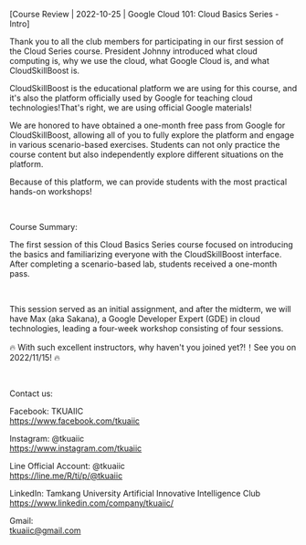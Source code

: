 [Course Review | 2022-10-25 | Google Cloud 101: Cloud Basics Series - Intro]

Thank you to all the club members for participating in our first session of the Cloud Series course. President Johnny introduced what cloud computing is, why we use the cloud, what Google Cloud is, and what CloudSkillBoost is.

CloudSkillBoost is the educational platform we are using for this course, and it's also the platform officially used by Google for teaching cloud technologies!That's right, we are using official Google materials!

We are honored to have obtained a one-month free pass from Google for CloudSkillBoost, allowing all of you to fully explore the platform and engage in various scenario-based exercises. Students can not only practice the course content but also independently explore different situations on the platform.

Because of this platform, we can provide students with the most practical hands-on workshops!

&nbsp;

Course Summary:

The first session of this Cloud Basics Series course focused on introducing the basics and familiarizing everyone with the CloudSkillBoost interface. After completing a scenario-based lab, students received a one-month pass.

&nbsp;

This session served as an initial assignment, and after the midterm, we will have Max (aka Sakana), a Google Developer Expert (GDE) in cloud technologies, leading a four-week workshop consisting of four sessions.

🔥 With such excellent instructors, why haven't you joined yet?!！See you on 2022/11/15! 🔥

&nbsp;

Contact us:

Facebook: TKUAIIC <br />https://www.facebook.com/tkuaiic

Instagram: @tkuaiic <br />https://www.instagram.com/tkuaiic

Line Official Account: @tkuaiic <br />https://line.me/R/ti/p/@tkuaiic

LinkedIn: Tamkang University Artificial Innovative Intelligence Club <br />https://www.linkedin.com/company/tkuaiic/

Gmail: <br />tkuaiic@gmail.com
